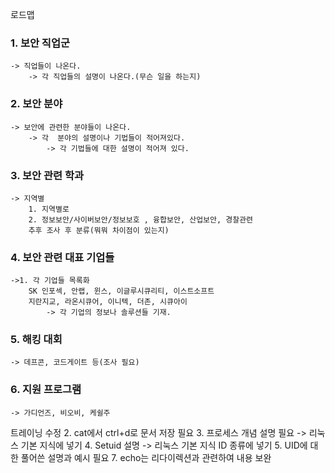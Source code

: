 로드맵

### 1. 보안 직업군
	-> 직업들이 나온다. 
		-> 각 직업들의 설명이 나온다.(무슨 일을 하는지)

### 2. 보안 분야
	-> 보안에 관련한 분야들이 나온다.
		-> 각  분야의 설명이나 기법들이 적어져있다.
			-> 각 기법들에 대한 설명이 적어져 있다.

### 3. 보안 관련 학과
    -> 지역별
	    1. 지역별로 
	    2. 정보보안/사이버보안/정보보호 , 융합보안, 산업보안, 경찰관련
	    추후 조사 후 분류(뭐뭐 차이점이 있는지)

### 4. 보안 관련 대표 기업들
	->1. 각 기업들 목록화
		SK 인포섹, 안랩, 윈스, 이글루시큐리티, 이스트소프트
		지란지교, 라온시큐어, 이니텍, 더존, 시큐아이
			-> 각 기업의 정보나 솔루션들 기재.

### 5. 해킹 대회
	-> 데프콘, 코드게이트 등(조사 필요)

### 6. 지원 프로그램
	-> 가디언즈, 비오비, 케쉴주


트레이닝 수정
2. cat에서 ctrl+d로 문서 저장 필요
3. 프로세스 개념 설명 필요 -> 리눅스 기본 지식에 넣기
4. Setuid 설명 -> 리눅스 기본 지식 ID 종류에 넣기 
5. UID에 대한 풀어쓴 설명과 예시 필요
7. echo는 리다이렉션과 관련하여 내용 보완
